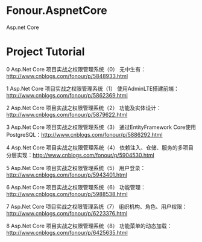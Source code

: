 # Fonour.AspnetCore
Asp.net Core

# Project Tutorial

0 Asp.Net Core 项目实战之权限管理系统（0） 无中生有：http://www.cnblogs.com/fonour/p/5848933.html

1 Asp.Net Core 项目实战之权限管理系统（1） 使用AdminLTE搭建前端：http://www.cnblogs.com/fonour/p/5862369.html

2 Asp.Net Core 项目实战之权限管理系统（2） 功能及实体设计：http://www.cnblogs.com/fonour/p/5879622.html

3 Asp.Net Core 项目实战之权限管理系统（3） 通过EntityFramework Core使用PostgreSQL：http://www.cnblogs.com/fonour/p/5886292.html

4 Asp.Net Core 项目实战之权限管理系统（4） 依赖注入、仓储、服务的多项目分层实现：http://www.cnblogs.com/fonour/p/5904530.html

5 Asp.Net Core 项目实战之权限管理系统（5） 用户登录：http://www.cnblogs.com/fonour/p/5943401.html

6 Asp.Net Core 项目实战之权限管理系统（6） 功能管理：http://www.cnblogs.com/fonour/p/5988538.html

7 Asp.Net Core 项目实战之权限管理系统（7） 组织机构、角色、用户权限：http://www.cnblogs.com/fonour/p/6223376.html

8 Asp.Net Core 项目实战之权限管理系统（8） 功能菜单的动态加载：http://www.cnblogs.com/fonour/p/6425635.html
